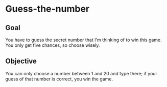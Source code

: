 # Guess-the-number

## Goal
You have to guess the secret number that I'm thinking of to win this game. You only get five chances, so choose wisely.

## Objective
You can only choose a number between 1 and 20 and type there; if your guess of that number is correct, you win the game.
